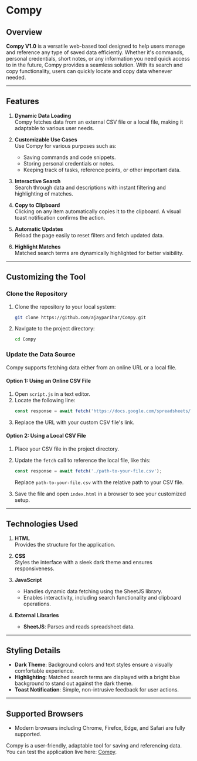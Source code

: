 # Compy

## Overview
**Compy V1.0** is a versatile web-based tool designed to help users manage and reference any type of saved data efficiently. Whether it's commands, personal credentials, short notes, or any information you need quick access to in the future, Compy provides a seamless solution. With its search and copy functionality, users can quickly locate and copy data whenever needed.

---

## Features
1. **Dynamic Data Loading**  
   Compy fetches data from an external CSV file or a local file, making it adaptable to various user needs.

2. **Customizable Use Cases**  
   Use Compy for various purposes such as:  
   - Saving commands and code snippets.  
   - Storing personal credentials or notes.  
   - Keeping track of tasks, reference points, or other important data.

3. **Interactive Search**  
   Search through data and descriptions with instant filtering and highlighting of matches.

4. **Copy to Clipboard**  
   Clicking on any item automatically copies it to the clipboard. A visual toast notification confirms the action.

5. **Automatic Updates**  
   Reload the page easily to reset filters and fetch updated data.

6. **Highlight Matches**  
   Matched search terms are dynamically highlighted for better visibility.

---

## Customizing the Tool

### Clone the Repository
1. Clone the repository to your local system:
   ```bash
   git clone https://github.com/ajayparihar/Compy.git
   ```
2. Navigate to the project directory:
   ```bash
   cd Compy
   ```

### Update the Data Source
Compy supports fetching data either from an online URL or a local file.

#### Option 1: Using an Online CSV File
1. Open `script.js` in a text editor.
2. Locate the following line:
   ```javascript
   const response = await fetch('https://docs.google.com/spreadsheets/d/e/2PACX-1vQzW7nf7zVPPuQaV3DQuCH3lxkog_lfNR437sjIOVfxW9ddOuEleLqH_XfjBPYRCQ/pub?gid=1883989031&single=true&output=csv');
   ```
3. Replace the URL with your custom CSV file's link.

#### Option 2: Using a Local CSV File
1. Place your CSV file in the project directory.
2. Update the `fetch` call to reference the local file, like this:
   ```javascript
   const response = await fetch('./path-to-your-file.csv');
   ```
   Replace `path-to-your-file.csv` with the relative path to your CSV file.

3. Save the file and open `index.html` in a browser to see your customized setup.

---

## Technologies Used
1. **HTML**  
   Provides the structure for the application.

2. **CSS**  
   Styles the interface with a sleek dark theme and ensures responsiveness.

3. **JavaScript**  
   - Handles dynamic data fetching using the SheetJS library.  
   - Enables interactivity, including search functionality and clipboard operations.

4. **External Libraries**  
   - **SheetJS**: Parses and reads spreadsheet data.

---

## Styling Details
- **Dark Theme**: Background colors and text styles ensure a visually comfortable experience.  
- **Highlighting**: Matched search terms are displayed with a bright blue background to stand out against the dark theme.  
- **Toast Notification**: Simple, non-intrusive feedback for user actions.

---

## Supported Browsers
- Modern browsers including Chrome, Firefox, Edge, and Safari are fully supported. 

Compy is a user-friendly, adaptable tool for saving and referencing data. You can test the application live here: [Compy](https://ajayparihar.github.io/Compy).